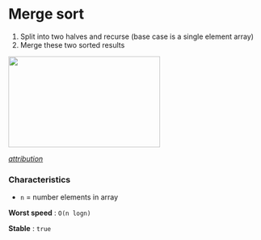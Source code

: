 # Merge sort

1. Split into two halves and recurse (base case is a single element array)
2. Merge these two sorted results

<img src="https://upload.wikimedia.org/wikipedia/commons/c/cc/Merge-sort-example-300px.gif" width="300" height="180" />

*[attribution](https://commons.wikimedia.org/wiki/File:Merge-sort-example-300px.gif)*

### Characteristics

* `n` = number elements in array

**Worst speed** : `O(n logn)`

**Stable** : `true`
